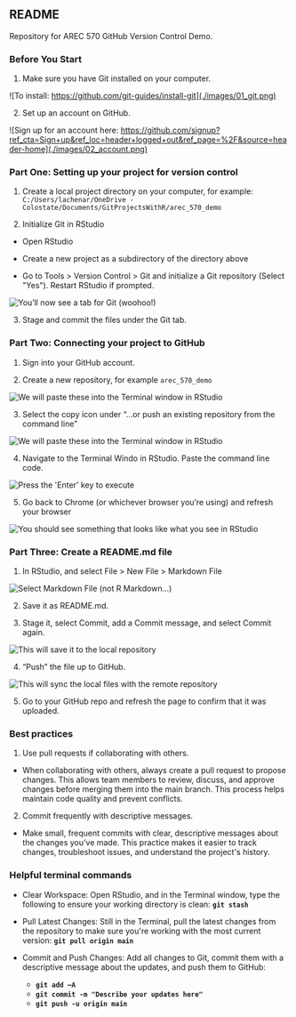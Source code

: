 ## README

Repository for AREC 570 GitHub Version Control Demo.

### Before You Start

1. Make sure you have Git installed on your computer.

![To install: https://github.com/git-guides/install-git](./images/01_git.png)
<br>

2. Set up an account on GitHub.

![Sign up for an account here: https://github.com/signup?ref_cta=Sign+up&ref_loc=header+logged+out&ref_page=%2F&source=header-home](./images/02_account.png)
<br>


### Part One: Setting up your project for version control

1. Create a local project directory on your computer, for example: `C:/Users/lachenar/OneDrive - Colostate/Documents/GitProjectsWithR/arec_570_demo`


2. Initialize Git in RStudio

- Open RStudio

- Create a new project as a subdirectory of the directory above

- Go to Tools > Version Control > Git and initialize a Git repository (Select "Yes"). Restart RStudio if prompted.

![You’ll now see a tab for Git (woohoo!)](./images/03_git_tab.png)
<br>

3. Stage and commit the files under the Git tab. 


### Part Two: Connecting your project to GitHub

1. Sign into your GitHub account.

2. Create a new repository, for example `arec_570_demo`

![We will paste these into the Terminal window in RStudio](./images/04_new_repo.png)
<br>

3. Select the copy icon under “…or push an existing repository from the command line” 

![We will paste these into the Terminal window in RStudio](./images/05_command_line.png)
<br>

4. Navigate to the Terminal Windo in RStudio. Paste the command line code.

![Press the 'Enter' key to execute](./images/06_terminal_window.png)
<br>

5. Go back to Chrome (or whichever browser you’re using) and refresh your browser

![You should see something that looks like what you see in RStudio](./images/07_chrome_refresh.png)
<br>


### Part Three: Create a README.md file

1. In RStudio, and select File > New File > Markdown File

![Select Markdown File (not R Markdown...)](./images/08_markdown.png)
<br>

2. Save it as README.md.

3. Stage it, select Commit, add a Commit message, and select Commit again.

![This will save it to the local repository](./images/09_commit_readme.png)
<br>

4. “Push” the file up to GitHub. 

![This will sync the local files with the remote repository](./images/09_commit_readme.png)
<br>

5. Go to your GitHub repo and refresh the page to confirm that it was uploaded.


### Best practices

1. Use pull requests if collaborating with others.

- When collaborating with others, always create a pull request to propose changes. This allows team members to review, discuss, and approve changes before merging them into the main branch. This process helps maintain code quality and prevent conflicts.

2. Commit frequently with descriptive messages.

- Make small, frequent commits with clear, descriptive messages about the changes you’ve made. This practice makes it easier to track changes, troubleshoot issues, and understand the project's history.



### Helpful terminal commands

- Clear Workspace: Open RStudio, and in the Terminal window, type the following to ensure your working directory is clean:  **`git stash`**

- Pull Latest Changes: Still in the Terminal, pull the latest changes from the repository to make sure you're working with the most current version:  **`git pull origin main`**

- Commit and Push Changes: Add all changes to Git, commit them with a descriptive message about the updates, and push them to GitHub:
  - **`git add –A`** 
  - **`git commit -m "Describe your updates here"`**
  - **`git push -u origin main`**
